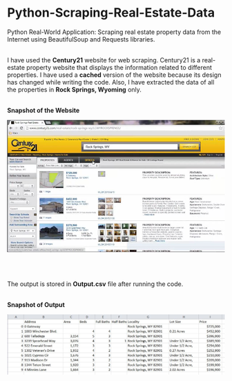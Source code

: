# Python-Scraping-Real-Estate-Data
Python Real-World Application: Scraping real estate property data from the Internet using BeautifulSoup and Requests libraries.
<br></br>

I have used the **Century21** website for web scraping. Century21 is a real-estate property website that displays the information related to different properties. I have used a **cached** version of the website because its design has changed while writing the code. Also, I have extracted the data of all the properties in **Rock Springs, Wyoming** only.
<br></br>

**Snapshot of the Website**

![website](century21.JPG)

<br></br>


The output is stored in **Output.csv** file after running the code.
<br></br>

**Snapshot of Output**

![output](Output.JPG)
